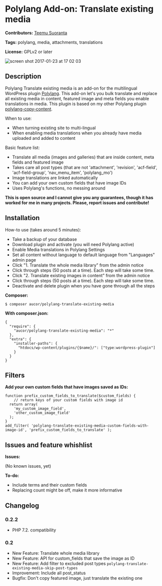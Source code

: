 # Polylang Add-on: Translate existing media

**Contributors:** [Teemu Suoranta](https://github.com/TeemuSuoranta)

**Tags:** polylang, media, attachments, translations

**License:** GPLv2 or later

![screen shot 2017-01-23 at 17 02 03](https://cloud.githubusercontent.com/assets/9577084/22209080/d93723f6-e18d-11e6-918c-c3cf390f3c70.png)

## Description

Polylang Translate existing media is an add-on for the multilingual WordPress plugin [Polylang](https://wordpress.org/plugins/polylang/). This add-on let's you bulk translate and replace all existing media in content, featured image and meta fields you enable translations in media. This plugin is based on my other Polylang plugin [polylang-copy-content](https://github.com/aucor/polylang-copy-content).

When to use:

 * When turning existing site to multi-lingual
 * When enabling media translations when you already have media uploaded and added to content


Basic feature list:

 * Translate all media (images and galleries) that are inside content, meta fields and featured image
 * Takes care all post types (that are not 'attachment', 'revision', 'acf-field', 'acf-field-group', 'nav_menu_item', 'polylang_mo')
 * Image translations are linked automatically
 * You can add your own custom fields that have image IDs
 * Uses Polylang's functions, no messing around

**This is open source and I cannot give you any guarantees, though it has worked for me in many projects. Please, report issues and contribute!**


## Installation

How-to use (takes around 5 minutes):

 * Take a backup of your database
 * Download plugin and activate (you will need Polylang active)
 * Enable Media translations in Polylang Settings
 * Set all content without language to default language from "Languages" admin page
 * Click "1. Translate the whole media library" from the admin notice
 * Click through steps (50 posts at a time). Each step will take some time.
 * Click "2. Translate existing images in content" from the admin notice
 * Click through steps (50 posts at a time). Each step will take some time.
 * Deactivate and delete plugin when you have gone through all the steps

**Composer:**
```
$ composer aucor/polylang-translate-existing-media
```
**With composer.json:**
```
{
  "require": {
    "aucor/polylang-translate-existing-media": "*"
  },
  "extra": {
    "installer-paths": {
      "htdocs/wp-content/plugins/{$name}/": ["type:wordpress-plugin"]
    }
  }
}
```

## Filters

**Add your own custom fields that have images saved as IDs:**

```
function prefix_custom_fields_to_translate($custom_fields) {
	// return keys of your custom fields with image id
  return array(
    'my_custom_image_field',
    'other_custom_image_field'
  );
}
add_filter( 'polylang-translate-existing-media-custom-fields-with-image-id', 'prefix_custom_fields_to_translate' );
```


## Issues and feature whishlist

**Issues:**

(No known issues, yet)

 **To-do:**

 * Include terms and their custom fields
 * Replacing count might be off, make it more informative

## Changelog

### 0.2.2

 * PHP 7.2. compatibility

### 0.2

 * New Feature: Translate whole media library
 * New Feature: API for custom_fields that save the image as ID
 * New Feature: Add filter to excluded post types `polylang-translate-existing-media-skip-post-types`
 * Improvement: Include all post_status
 * Bugfix: Don't copy featured image, just translate the existing one
